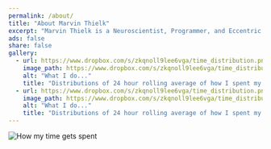 ```yaml
---
permalink: /about/
title: "About Marvin Thielk"
excerpt: "Marvin Thielk is a Neuroscientist, Programmer, and Eccentric Time-Traveller Extraordinaire"
ads: false
share: false
gallery:
  - url: https://www.dropbox.com/s/zkqnoll9lee6vga/time_distribution.png?raw=1
    image_path: https://www.dropbox.com/s/zkqnoll9lee6vga/time_distribution.png?raw=1
    alt: "What I do..."
    title: "Distributions of 24 hour rolling average of how I spent my time. Each column is time spent in a different Google calendar. The dot is the time use in the last 24 hours. The X is the immediate preceding 24 hours."
  - url: https://www.dropbox.com/s/zkqnoll9lee6vga/time_distribution.png?raw=1
 	image_path: https://www.dropbox.com/s/zkqnoll9lee6vga/time_distribution.png?raw=1
    alt: "What I do..."
    title: "Distributions of 24 hour rolling average of how I spent my time. Each column is time spent in a different Google calendar. The dot is the time use in the last 24 hours. The X is the immediate preceding 24 hours."
---
```


![How my time gets spent](https://www.dropbox.com/s/zkqnoll9lee6vga/time_distribution.png?raw=1)